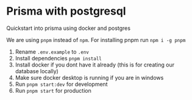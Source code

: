# Prisma with postgresql
Quickstart into prisma using docker and postgres

We are using `pnpm` instead of `npm`.
For installing pnpm run `npm i -g pnpm`

1. Rename `.env.example` to `.env`
2. Install dependencies `pnpm install`
3. Install docker if you dont have it already (this is for creating our database locally)
4. Make sure docker desktop is running if you are in windows
5. Run `pnpm start:dev` for development
6. Run `pnpm start` for production